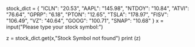 stock_dict = {
  "ICLN": "20.53",
  "AAPL": "145.98",
  "NTDOY": "10.84",
  "ATVI": "76.64",
  "GPRP": "6.18",
  "PTON": "12.65",
  "TSLA": "178.97",
  "FISV": "106.49",
  "VZ": "40.64",
  "GOOG": "100.71",
  "SNAP": "10.68"
}
x = input("Please type your stock symbol:")

z = stock_dict.get(x,"Stock Symbol not found")
print (z)